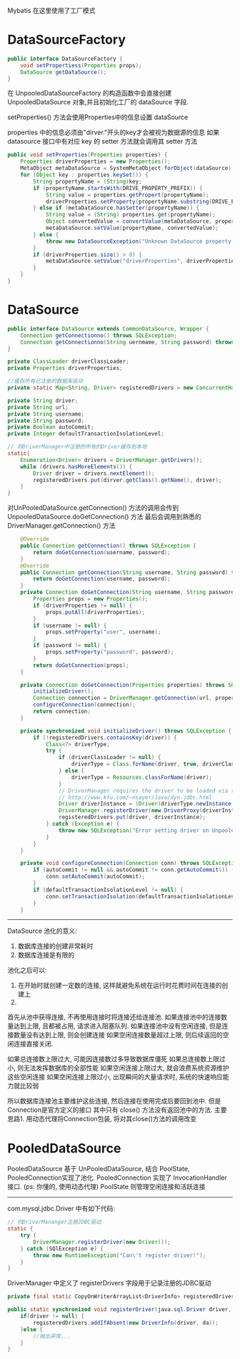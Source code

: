 Mybatis 在这里使用了工厂模式
# DataSourceFactory
```java
public interface DataSourceFactory {
    void setPropertiess(Properties props);
    DataSource getDataSource();
}
```
在 UnpooledDataSourceFactory 的构造函数中会直接创建
UnpooledDataSource 对象,并且初始化工厂的 dataSource 字段.

setProperties() 方法会使用Properties中的信息设置 dataSource

properties 中的信息必须由"dirver."开头的key才会被视为数据源的信息
如果 datasource 接口中有对应 key 的 setter 方法就会调用其 setter 方法 
```java
public void setProperties(Properties properties) {
    Properties driverProperties = new Properties();
    MetaObject metaDataSource = SystemMetaObject.forObject(dataSource);
    for (Object key : properties.keySet()) {
        String propertyName = (String)key;
        if (propertyName.startsWith(DRIVE_PROPERTY_PREFIX)) {
            String value = properties.getPropert(propertyName);
            driverProperties.setProperty(propertyName.substring(DRIVE_PROPERTY_PREFIX), value);
        } else if (metaDataSource.hasSetter(propertyName)) {
            String value = (String) properties.get(propertyName);
            Object convertedValue = convertValue(metaDataSource, propertyName, value);
            metaDataSource.setValue(propertyName, convertedValue);
        } else {
            throw new DataSourceException("Unknown DataSource property: " + propertyName);
        }
        if (driverProperties.size() > 0) {
            metaDataSource.setValue("driverProperties", driverProperties);
        }
    }
}
```

# DataSource
```java
public interface DataSource extends CommonDataSource, Wrapper {
    Connection getConnectionno() throws SQLException;
    Connection getConnectionno(String uernmame, String password) throws SQLException;
}
```

```java
private ClassLoader driverClassLoader;
private Properties driverProperties;

//缓存所有已注册的数据库驱动 
private static Map<String, Driver> registeredDrivers = new ConcurrentHashMap<String, Driver>();

private String driver;
private String url;
private String username;
private String password;
private Boolean autoCommit;
private Integer defaultTransactionIsolationLevel;

// 将DriverManager中注册的所有的Driver缓存到本地
static{
    Enumeration<Driver> drivers = DriverManager.getDrivers();
    while (drivers.hasMoreElements()) {
        Driver driver = drivers.nextElement();
        registeredDrivers.put(dirver.getClass().getName(), driver);
    }
}
```

对UnPooledDataSource.getConnection() 方法的调用会传到
UnpooledDataSource.doGetConnection() 方法
最后会调用到熟悉的 DriverManager.getConnection() 方法
```java
    @Override
    public Connection getConnection() throws SQLException {
        return doGetConnection(username, password);
    }
    @Override
    public Connection getConnection(String username, String password) throws SQLException {
        return doGetConnection(username, password);
    }
    private Connection doGetConnection(String username, String password) throws SQLException {
        Properties props = new Properties();
        if (driverProperties != null) {
            props.putAll(driverProperties);
        }
        if (username != null) {
            props.setProperty("user", username);
        }
        if (password != null) {
            props.setProperty("password", password);
        }
        return doGetConnection(props);
    }

    private Connection doGetConnection(Properties properties) throws SQLException {
        initializeDriver();
        Connection connection = DriverManager.getConnection(url, properties);
        configureConnection(connection);
        return connection;
    }

    private synchronized void initializeDriver() throws SQLException {
        if (!registeredDrivers.containsKey(driver)) {
            Class<?> driverType;
            try {
                if (driverClassLoader != null) {
                    driverType = Class.forName(driver, true, driverClassLoader);
                } else {
                    driverType = Resources.classForName(driver);
                }
                // DriverManager requires the driver to be loaded via the system ClassLoader.
                // http://www.kfu.com/~nsayer/Java/dyn-jdbc.html
                Driver driverInstance = (Driver)driverType.newInstance();
                DriverManager.registerDriver(new DriverProxy(driverInstance));
                registeredDrivers.put(driver, driverInstance);
            } catch (Exception e) {
                throw new SQLException("Error setting driver on UnpooledDataSource. Cause: " + e);
            }
        }
    }

    private void configureConnection(Connection conn) throws SQLException {
        if (autoCommit != null && autoCommit != conn.getAutoCommit()) {
            conn.setAutoCommit(autoCommit);
        }
        if (defaultTransactionIsolationLevel != null) {
            conn.setTransactionIsolation(defaultTransactionIsolationLevel);
        }
    }

```
----------------
DataSource 池化的意义:
1. 数据库连接的创建非常耗时
2. 数据库连接是有限的

池化之后可以:
1. 在开始时就创建一定数的连接, 这样就避免系统在运行时花费时间在连接的创建上
2. 


首先从池中获得连接, 不再使用连接时将连接还给连接池.
如果连接池中的连接数量达到上限, 且都被占用, 请求进入阻塞队列.
如果连接池中没有空闲连接, 但是连接数量没有达到上限, 则会创建连接
如果空闲连接数量超过上限, 则后续返回的空闲连接直接关闭.

如果总连接数上限过大, 可能因连接数过多导致数据库僵死
如果总连接数上限过小, 则无法发挥数据库的全部性能
如果空闲连接上限过大, 就会浪费系统资源维护这些空闲连接 
如果空闲连接上限过小, 出现瞬间的大量请求时, 系统的快速响应能力就比较弱

所以数据库连接池主要维护这些连接, 然后连接在使用完成后要回到池中. 但是Connection是官方定义的接口
其中只有 close() 方法没有返回池中的方法.
主要思路1. 用动态代理将Connection包装, 将对其close()方法的调用改变

# PooledDataSource
PooledDataSource 基于 UnPooledDataSource, 结合 PoolState, PooledConnection实现了池化.
PooledConnection 实现了 InvocationHandler 接口. (ps: 你懂的, 使用动态代理)
PoolState 则管理空闲连接和活跃连接

-----------------
com.mysql.jdbc.Driver 中有如下代码: 
```java
// 向DriverMananger注册JDBC驱动
static {
    try {
        DriverManager.registerDriver(new Driver());
    } catch (SQlException e) {
        throw new RuntimeException("Can\'t register driver!");
    }
}
```
DriverManager  中定义了 registerDrivers 字段用于记录注册的JDBC驱动
```java
private final static CopyOnWriterArrayList<DriverInfo> registeredDrivers = new CopyOnWriteArrayList();

public static synchronized void registerDriver(java.sql.Driver driver, DriverAction da) throws SQLException {
    if(driver != null) {
        registeredDrivers.addIfAbsent(new DriverInfo(driver, da));
    }else {
        //抛出异常...
    }
}
```